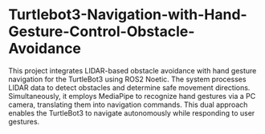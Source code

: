 # Turtlebot3-Navigation-with-Hand-Gesture-Control-Obstacle-Avoidance
This project integrates LIDAR-based obstacle avoidance with hand gesture navigation for the TurtleBot3 using ROS2 Noetic. 
The system processes LIDAR data to detect obstacles and determine safe movement directions. 
Simultaneously, it employs MediaPipe to recognize hand gestures via a PC camera, translating them into navigation commands. 
This dual approach enables the TurtleBot3 to navigate autonomously while responding to user gestures.
